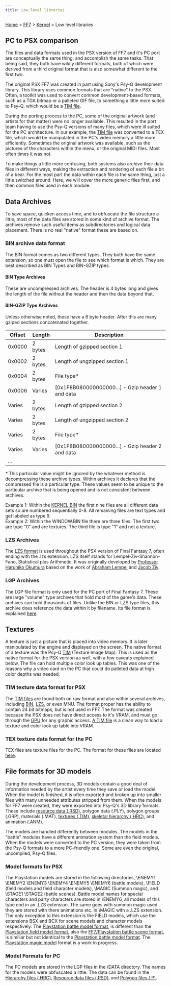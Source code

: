 ```yaml
---
title: Low level libraries
---
```


[Home](/ff7-flat-wiki/Main%20Page.md) > [FF7](/ff7-flat-wiki/FF7.md) > [Kernel](/ff7-flat-wiki/FF7/Kernel.md) > Low level libraries

## PC to PSX comparison

The files and data formats used in the PSX version of FF7 and it's PC
port are conceptually the same thing, and accomplish the same tasks.
That being said, they both have wildly different formats, both of which
were derived from a third original format that is also somewhat
different to the first two.

The original PSX FF7 was created in part using Sony's Psy-Q development
library. This library uses common formats that are "native" to the PSX.
Often, a toolkit was used to convert common development-based formats,
such as a TGA bitmap or a palleted GIF file, to something a little more
suited to Psy-Q, which would be a [TIM file][].

During the porting process to the PC, some of the original artwork (and
artists for that matter) were no longer available. This resulted in the
port team having to use the Psy-Q versions of many files, which were ill
suited for the PC architecture. In our example, the [TIM file][] was
converted to a TEX file, which would be manipulated in the PC's video
memory a little more efficiently. Sometimes the original artwork was
available, such as the pictures of the characters within the menu, or
the original MIDI files. Most often times it was not.

To make things a little more confusing, both systems also archive their
data files in different ways, making the extraction and rendering of
each file a bit of a bear. For the most part the data within each file
is the same thing, just a little switched around. Here, we will cover
the more generic files first, and then common files used in each module.

## Data Archives

To save space, quicken access time, and to obfuscate the file structure
a little, most of the data files are stored in some kind of archive
format. The archives remove such useful items as subdirectories and
logical data placement. There is no real "native" format these are based
on.

### BIN archive data format

The BIN format comes as two different types. They both have the same
extension, so one must open the file to see which format is which. They
are best described as BIN Types and BIN-GZIP types.

#### BIN Type Archives

These are uncompressed archives. The header is 4 bytes long and gives
the length of the file without the header and then the data beyond that.

#### BIN-GZIP Type Archives

Unless otherwise noted, these have a 6 byte header. After this are many
gziped sections concatenated together.

| Offset | Length  | Description                                        |
|--------|---------|----------------------------------------------------|
| 0x0000 | 2 bytes | Length of gzipped section 1                        |
| 0x0002 | 2 bytes | Length of ungzipped section 1                      |
| 0x0004 | 2 bytes | File type\*                                        |
| 0x0006 | Varies  | \[0x1F8B080000000000...\] - Gzip header 1 and data |
| Varies | 2 bytes | Length of gzipped section 2                        |
| Varies | 2 bytes | Length of ungzipped section 2                      |
| Varies | 2 bytes | File type\*                                        |
| Varies | Varies  | \[0x1F8B080000000000...\] - Gzip header 2 and data |
| ...    |         |                                                    |

  
*\** This particular value might be ignored by the whatever method is
decompressing these archive types. Within archives it declares that the
compressed file is a particular type. These values seem to be unique to
the particular archive that is being opened and is not consistent
between archives.

Example 1: Within the [KERNEL.BIN][] the first nine files are all
different data sets so are numbered sequentially 0-8. All remaining
files are text types and get labeled as type 9.  
Example 2: Within the WINDOW.BIN file there are three files. The first
two are type "0" and are textures. The third file is type "1" and not a
texture.

### LZS Archives

The [LZS format][] is used throughout the PSX version of Final Fantasy
7, often ending with the .lzs extension. LZS itself stands for
Lempel-Ziv-Shannon-Fano, Statistical plus Arithmetic. It was originally
developed by [Professor Haruhiko Okumura][] based on the work of
[Abraham Lempel][] and [Jacob Ziv][].

### LGP Archives

The LGP file format is only used for the PC port of Final Fantasy 7.
These are large "volume" type archives that hold most of the game's
data. These archives can hold thousands of files. Unlike the BIN or LZS
type files, this archive does reference the data within it by filename.
Its file format is explained [here][].

## Textures

A texture is just a picture that is placed into video memory. It is
later manipulated by the engine and displayed on the screen. The native
format of a texture was the Psy-Q [TIM][TIM file] (Texture Image Map).
This is used as the native format for the PSX version as well, with a
few caveats explained below. The file can hold multiple color look up
tables. This was one of the reasons why a video card on the PC that
could do palleted data at high color depths was needed.

### TIM texture data format for PSX

The [TIM files][TIM file] are found both on raw format and also within
several archives, including [BIN][], [LZS][], or even MNU. The format
proper has the ability to contain 24 bit bitmaps, but is not used in
FF7. The format was created because the PSX does not have direct access
to it's VRAM, and must go through the [GPU][] for any graphic access. [A
TIM file][TIM file] is a clean way to load a texture and color look up
table into VRAM.

### TEX texture data format for the PC

TEX files are texture files for the PC. The format for these files are
located [here][1].

## File formats for 3D models

During the development process, 3D models contain a good deal of
information needed by the artist every time they save or load the model.
When the model is finished, it is often exported and broken up into
smaller files with many unneeded attributes stripped from them. When the
models for FF7 were created, they were exported into Psy-Q's 3D library
formats. These include [resource data (.RSD)][], polygon data (.PLY),
polygon groups (.GRP), materials (.MAT), [textures (.TIM)][], [skeletal
hierarchy (.HRC)][], and animation (.ANM).

The models are handled differently between modules. The models in the
"battle" modules have a different animation system than the field
models. When the models were converted to the PC version, they were
taken from the Psy-Q formats to a more PC-friendly one. Some are even
the original, uncompiled, Psy-Q files.

### Model formats for PSX

The Playstation models are stored in the following directories, \\ENEMY1
\\ENEMY2 \\ENEMY3 \\ENEMY4 \\ENEMY5 \\ENEMY6 (battle models), \\FIELD
(field models and field character models), \\MAGIC (Summon magic), and
\\STAGE1 \\STAGE2 (battle scenes). Battle model names for special
characters and party characters are stored in \\ENEMY6, all models of
this type end in an .LZS extension. The same goes with summon magic used
they are stored with there animations etc. in \\MAGIC with a .LZS
extension. The only exception to this extension is the FIELD models,
which use the extensions BSX and BCX for scene models and character
models respectively. The [Playstation battle model format][], is
different than the [Playstation field model format][], also the
[FF7/Playstation battle scene format][], is similiar but not identical
to the [Playstation battle model format][]. The [Playstation magic
model][] format is a work in progress.

### Model Formats for PC

The PC models are stored in the LGP files in the /DATA directory. The
names for the models were obfuscated a little. The data can be found in
the [Hierarchy files (.HRC)][skeletal hierarchy (.HRC)], [Resource data
files (.RSD)][resource data (.RSD)], and [Polygon files (.P)][].

  [TIM file]: /ff7-flat-wiki/PSX/TIM%20format.md "wikilink"
  [KERNEL.BIN]: /ff7-flat-wiki/FF7/Kernel/Kernel.bin.md "wikilink"
  [LZS format]: /ff7-flat-wiki/FF7/LZS%20format.md "wikilink"
  [Professor Haruhiko Okumura]: http://oku.edu.mie-u.ac.jp/~okumura/index-e.html
  [Abraham Lempel]: http://www.hpl.hp.com/about/bios/abraham_lempel.html
  [Jacob Ziv]: http://www.marconifoundation.org/pages/dynamic/fellows/fellow_details.php?roster_id=23
  [here]: /ff7-flat-wiki/FF7/LGP%20format.md "wikilink"
  [BIN]: /ff7-flat-wiki/FF7/Kernel/Low%20level%20libraries.md#BIN%20archive%20data%20format
    "wikilink"
  [LZS]: /ff7-flat-wiki/FF7/Kernel/Low%20level%20libraries.md#LZS%20Archives "wikilink"
  [GPU]: /ff7-flat-wiki/PSX/GPU.md "wikilink"
  [1]: /ff7-flat-wiki/FF7/TEX%20format.md "wikilink"
  [resource data (.RSD)]: /ff7-flat-wiki/PSX/RSD.md "wikilink"
  [textures (.TIM)]: /ff7-flat-wiki/PSX/TIM%20file.md "wikilink"
  [skeletal hierarchy (.HRC)]: /ff7-flat-wiki/PSX/HRC.md "wikilink"
  [Playstation battle model format]: /ff7-flat-wiki/FF7/Playstation%20Battle%20Model%20Format.md
    "wikilink"
  [Playstation field model format]: /ff7-flat-wiki/FF7/Field/BSX.md "wikilink"
  [FF7/Playstation battle scene format]: /ff7-flat-wiki/FF7/Playstation%20battle%20scene%20format.md
    "wikilink"
  [Playstation magic model]: /ff7-flat-wiki/FF7/Playstation%20magic%20model.md "wikilink"
  [Polygon files (.P)]: /ff7-flat-wiki/FF7/P.md "wikilink"
